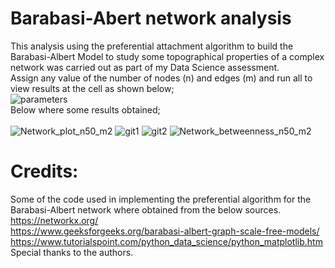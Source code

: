 # Barabasi-Abert network analysis
This analysis using the preferential attachment algorithm to build the Barabasi-Albert Model 
to study some topographical properties of a complex network was carried out as part of my Data Science assessment. 
<br/>
Assign any value of the number of nodes (n) and edges (m) and run all to view results at the cell as shown below;
<br/>
![parameters](https://user-images.githubusercontent.com/106328663/195442005-69a24192-2a29-4c7f-99c3-a37a459a2c1d.jpg)
<br/>
Below where some results obtained;
<br/>
<br/>
![Network_plot_n50_m2](https://user-images.githubusercontent.com/106328663/195438336-a34b4c40-310b-4b4d-9d91-a9c9df1123a0.png)
![git1](https://user-images.githubusercontent.com/106328663/195438411-d36aacaa-9685-46d3-9eb9-125dfe15d170.png)
![git2](https://user-images.githubusercontent.com/106328663/195438447-c6d66665-da70-4b29-850b-49edefc44449.png)
![Network_betweenness_n50_m2](https://user-images.githubusercontent.com/106328663/195438525-4fb783ad-8fd4-456d-9b22-df3badcb8a17.png)



# Credits:
Some of the code used in implementing the preferential algorithm for the Barabasi-Albert network where obtained from the below sources.<br/>
https://networkx.org/<br/>
https://www.geeksforgeeks.org/barabasi-albert-graph-scale-free-models/<br/>
https://www.tutorialspoint.com/python_data_science/python_matplotlib.htm<br/>
Special thanks to the authors.
